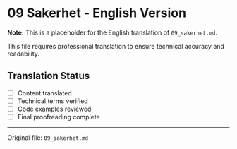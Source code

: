 # 09 Sakerhet - English Version

**Note:** This is a placeholder for the English translation of `09_sakerhet.md`.

This file requires professional translation to ensure technical accuracy and readability.

## Translation Status
- [ ] Content translated
- [ ] Technical terms verified
- [ ] Code examples reviewed
- [ ] Final proofreading complete

---

Original file: `09_sakerhet.md`
